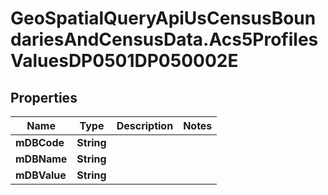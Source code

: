 # GeoSpatialQueryApiUsCensusBoundariesAndCensusData.Acs5ProfilesValuesDP0501DP050002E

## Properties

Name | Type | Description | Notes
------------ | ------------- | ------------- | -------------
**mDBCode** | **String** |  | 
**mDBName** | **String** |  | 
**mDBValue** | **String** |  | 


